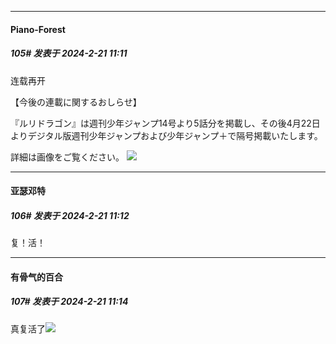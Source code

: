 ﻿
*****

####  Piano-Forest  
##### 105#       发表于 2024-2-21 11:11

连载再开

【今後の連載に関するおしらせ】

『ルリドラゴン』は週刊少年ジャンプ14号より5話分を掲載し、その後4月22日よりデジタル版週刊少年ジャンプおよび少年ジャンプ＋で隔号掲載いたします。

詳細は画像をご覧ください。
<img src="https://p.sda1.dev/15/b761a20bedbc181ead3f20d118ede66b/20240221_111019.jpg" referrerpolicy="no-referrer">

*****

####  亚瑟邓特  
##### 106#       发表于 2024-2-21 11:12

复！活！

*****

####  有骨气的百合  
##### 107#       发表于 2024-2-21 11:14

真复活了<img src="https://static.saraba1st.com/image/smiley/face2017/112.png" referrerpolicy="no-referrer">

